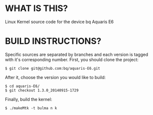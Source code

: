WHAT IS THIS?
=============

Linux Kernel source code for the device bq Aquaris E6

BUILD INSTRUCTIONS?
===================

Specific sources are separated by branches and each version is tagged with it's corresponding number. First, you should
clone the project:

	$ git clone git@github.com:bq/aquaris-E6.git

After it, choose the version you would like to build:

	$ cd aquaris-E6/
	$ git checkout 1.3.0_20140915-1729


Finally, build the kernel:

	$ ./makeMtk -t bulma n k


